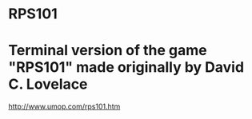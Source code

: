 # RPS101
# Terminal version of the game "RPS101" made originally by David C. Lovelace
 http://www.umop.com/rps101.htm



